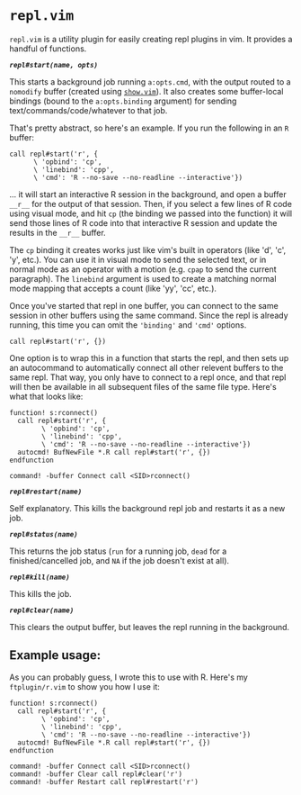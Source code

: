 # `repl.vim`

`repl.vim` is a utility plugin for easily creating repl plugins in vim. It provides a handful of
functions.

***`repl#start(name, opts)`***

This starts a background job running `a:opts.cmd`, with the output routed to a `nomodify` buffer
(created using [`show.vim`](https://github.com/simonhicks/show.vim)). It also creates some
buffer-local bindings (bound to the `a:opts.binding` argument) for sending text/commands/code/whatever to
that job.

That's pretty abstract, so here's an example. If you run the following in an `R` buffer:

```{.vimscript}
call repl#start('r', {
      \ 'opbind': 'cp',
      \ 'linebind': 'cpp',
      \ 'cmd': 'R --no-save --no-readline --interactive'})
```

... it will start an interactive R session in the background, and open a buffer `__r__` for the
output of that session. Then, if you select a few lines of R code using visual mode, and hit `cp`
(the binding we passed into the function) it will send those lines of R code into that interactive R
session and update the results in the `__r__` buffer.

The `cp` binding it creates works just like vim's built in operators (like 'd', 'c', 'y', etc.). You
can use it in visual mode to send the selected text, or in normal mode as an operator with a motion
(e.g. `cpap` to send the current paragraph). The `linebind` argument is used to create a matching
normal mode mapping that accepts a count (like 'yy', 'cc', etc.).

Once you've started that repl in one buffer, you can connect to the same session in other buffers
using the same command. Since the repl is already running, this time you can omit the `'binding'`
and `'cmd'` options.

```{.vimscript}
call repl#start('r', {})
```

One option is to wrap this in a function that starts the repl, and then sets up an autocommand to
automatically connect all other relevent buffers to the same repl. That way, you only have to
connect to a repl once, and that repl will then be available in all subsequent files of the same
file type. Here's what that looks like:

```{.vimscript}
function! s:rconnect()
  call repl#start('r', {
        \ 'opbind': 'cp',
        \ 'linebind': 'cpp',
        \ 'cmd': 'R --no-save --no-readline --interactive'})
  autocmd! BufNewFile *.R call repl#start('r', {})
endfunction

command! -buffer Connect call <SID>rconnect()
```

***`repl#restart(name)`***

Self explanatory. This kills the background repl job and restarts it as a new job.

***`repl#status(name)`***

This returns the job status (`run` for a running job, `dead` for a finished/cancelled job, and `NA`
if the job doesn't exist at all).

***`repl#kill(name)`***

This kills the job.

***`repl#clear(name)`***

This clears the output buffer, but leaves the repl running in the background.

## Example usage:

As you can probably guess, I wrote this to use with R. Here's my `ftplugin/r.vim` to show you how I
use it:

```{.vim}
function! s:rconnect()
  call repl#start('r', {
        \ 'opbind': 'cp',
        \ 'linebind': 'cpp',
        \ 'cmd': 'R --no-save --no-readline --interactive'})
  autocmd! BufNewFile *.R call repl#start('r', {})
endfunction

command! -buffer Connect call <SID>rconnect()
command! -buffer Clear call repl#clear('r')
command! -buffer Restart call repl#restart('r')
```
